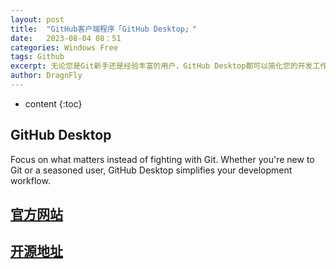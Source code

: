```yaml
---
layout: post
title:  "GitHub客户端程序「GitHub Desktop」"
date:   2023-08-04 08：51
categories: Windows Free
tags: Github
excerpt: 无论您是Git新手还是经验丰富的用户，GitHub Desktop都可以简化您的开发工作流程！
author: DragnFly
---
```


* content
{:toc}

## GitHub Desktop

Focus on what matters instead of fighting with Git. Whether you're new to Git or a seasoned user, GitHub Desktop simplifies your development workflow.

## [官方网站](https://desktop.github.com/)

## [开源地址](https://github.com/desktop/desktop)
